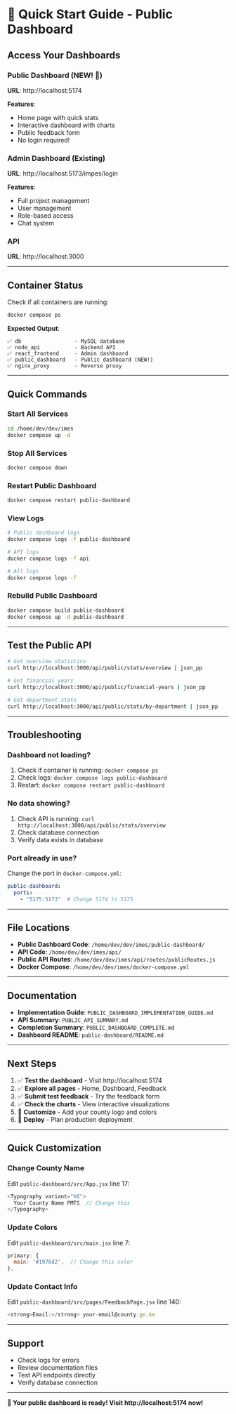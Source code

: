 # 🚀 Quick Start Guide - Public Dashboard

## Access Your Dashboards

### Public Dashboard (NEW! 🎉)
**URL**: http://localhost:5174

**Features**:
- Home page with quick stats
- Interactive dashboard with charts
- Public feedback form
- No login required!

### Admin Dashboard (Existing)
**URL**: http://localhost:5173/impes/login

**Features**:
- Full project management
- User management
- Role-based access
- Chat system

### API
**URL**: http://localhost:3000

---

## Container Status

Check if all containers are running:
```bash
docker compose ps
```

**Expected Output**:
```
✅ db                 - MySQL database
✅ node_api           - Backend API
✅ react_frontend     - Admin dashboard
✅ public_dashboard   - Public dashboard (NEW!)
✅ nginx_proxy        - Reverse proxy
```

---

## Quick Commands

### Start All Services
```bash
cd /home/dev/dev/imes
docker compose up -d
```

### Stop All Services
```bash
docker compose down
```

### Restart Public Dashboard
```bash
docker compose restart public-dashboard
```

### View Logs
```bash
# Public dashboard logs
docker compose logs -f public-dashboard

# API logs
docker compose logs -f api

# All logs
docker compose logs -f
```

### Rebuild Public Dashboard
```bash
docker compose build public-dashboard
docker compose up -d public-dashboard
```

---

## Test the Public API

```bash
# Get overview statistics
curl http://localhost:3000/api/public/stats/overview | json_pp

# Get financial years
curl http://localhost:3000/api/public/financial-years | json_pp

# Get department stats
curl http://localhost:3000/api/public/stats/by-department | json_pp
```

---

## Troubleshooting

### Dashboard not loading?
1. Check if container is running: `docker compose ps`
2. Check logs: `docker compose logs public-dashboard`
3. Restart: `docker compose restart public-dashboard`

### No data showing?
1. Check API is running: `curl http://localhost:3000/api/public/stats/overview`
2. Check database connection
3. Verify data exists in database

### Port already in use?
Change the port in `docker-compose.yml`:
```yaml
public-dashboard:
  ports:
    - "5175:5173"  # Change 5174 to 5175
```

---

## File Locations

- **Public Dashboard Code**: `/home/dev/dev/imes/public-dashboard/`
- **API Code**: `/home/dev/dev/imes/api/`
- **Public API Routes**: `/home/dev/dev/imes/api/routes/publicRoutes.js`
- **Docker Compose**: `/home/dev/dev/imes/docker-compose.yml`

---

## Documentation

- **Implementation Guide**: `PUBLIC_DASHBOARD_IMPLEMENTATION_GUIDE.md`
- **API Summary**: `PUBLIC_API_SUMMARY.md`
- **Completion Summary**: `PUBLIC_DASHBOARD_COMPLETE.md`
- **Dashboard README**: `public-dashboard/README.md`

---

## Next Steps

1. ✅ **Test the dashboard** - Visit http://localhost:5174
2. ✅ **Explore all pages** - Home, Dashboard, Feedback
3. ✅ **Submit test feedback** - Try the feedback form
4. ✅ **Check the charts** - View interactive visualizations
5. 🔄 **Customize** - Add your county logo and colors
6. 🔄 **Deploy** - Plan production deployment

---

## Quick Customization

### Change County Name
Edit `public-dashboard/src/App.jsx` line 17:
```javascript
<Typography variant="h6">
  Your County Name PMTS  // Change this
</Typography>
```

### Update Colors
Edit `public-dashboard/src/main.jsx` line 7:
```javascript
primary: {
  main: '#1976d2',  // Change this color
},
```

### Update Contact Info
Edit `public-dashboard/src/pages/FeedbackPage.jsx` line 140:
```javascript
<strong>Email:</strong> your-email@county.go.ke
```

---

## Support

- Check logs for errors
- Review documentation files
- Test API endpoints directly
- Verify database connection

---

**🎉 Your public dashboard is ready! Visit http://localhost:5174 now!**


